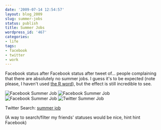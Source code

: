 ```yaml
---
date: '2009-07-14 12:54:57'
layout: blog_2009
slug: summer-jobs
status: publish
title: Summer Jobs
wordpress_id: '467'
categories:
- life
tags:
- facebook
- twitter
- work
---
```


Facebook status after Facebook status after tweet of… people complaining that there are absolutely no summer jobs. I guess it's to be expected (note please, I haven't used [the R word](http://en.wikipedia.org/wiki/Recession)), but the effect is still incredible to see.

![Facebook Summer Job](http://alexmuller.s3.amazonaws.com/static/blog/2009-07-14-facebook-summerjob-2.png)
![Facebook Summer Job](http://alexmuller.s3.amazonaws.com/static/blog/2009-07-14-facebook-summerjob-3.png)
![Facebook Summer Job](http://alexmuller.s3.amazonaws.com/static/blog/2009-07-14-facebook-summerjob-1.png)
![Twitter Summer Job](http://alexmuller.s3.amazonaws.com/static/blog/2009-07-14-twitter-summerjob.png)

Twitter Search: [summer job](http://search.twitter.com/search?q=summer+job)

(A way to search/filter my friends' statuses would be nice, hint hint Facebook)
